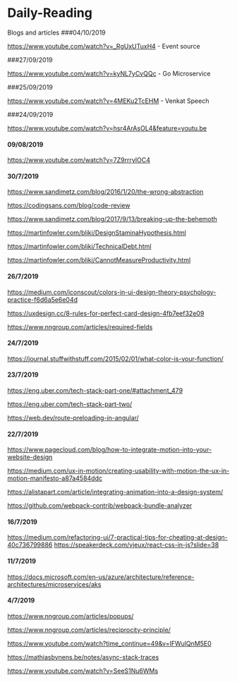 # Daily-Reading
Blogs and articles
###04/10/2019

https://www.youtube.com/watch?v=_RgUxUTuxH4 - Event source

###27/09/2019

https://www.youtube.com/watch?v=kyNL7yCvQQc - Go Microservice

###25/09/2019

https://www.youtube.com/watch?v=4MEKu2TcEHM - Venkat Speech

###24/09/2019

https://www.youtube.com/watch?v=hsr4ArAsOL4&feature=youtu.be

#### 09/08/2019

https://www.youtube.com/watch?v=7Z9rrryIOC4

#### 30/7/2019

https://www.sandimetz.com/blog/2016/1/20/the-wrong-abstraction

https://codingsans.com/blog/code-review

https://www.sandimetz.com/blog/2017/9/13/breaking-up-the-behemoth

https://martinfowler.com/bliki/DesignStaminaHypothesis.html

https://martinfowler.com/bliki/TechnicalDebt.html

https://martinfowler.com/bliki/CannotMeasureProductivity.html

#### 26/7/2019
https://medium.com/iconscout/colors-in-ui-design-theory-psychology-practice-f6d6a5e6e04d

https://uxdesign.cc/8-rules-for-perfect-card-design-4fb7eef32e09

https://www.nngroup.com/articles/required-fields

#### 24/7/2019
https://journal.stuffwithstuff.com/2015/02/01/what-color-is-your-function/


#### 23/7/2019
https://eng.uber.com/tech-stack-part-one/#attachment_479

https://eng.uber.com/tech-stack-part-two/

https://web.dev/route-preloading-in-angular/

#### 22/7/2019
https://www.pagecloud.com/blog/how-to-integrate-motion-into-your-website-design

https://medium.com/ux-in-motion/creating-usability-with-motion-the-ux-in-motion-manifesto-a87a4584ddc

https://alistapart.com/article/integrating-animation-into-a-design-system/

https://github.com/webpack-contrib/webpack-bundle-analyzer


#### 16/7/2019
https://medium.com/refactoring-ui/7-practical-tips-for-cheating-at-design-40c736799886
https://speakerdeck.com/vjeux/react-css-in-js?slide=38

#### 11/7/2019
https://docs.microsoft.com/en-us/azure/architecture/reference-architectures/microservices/aks


#### 4/7/2019
https://www.nngroup.com/articles/popups/

https://www.nngroup.com/articles/reciprocity-principle/

https://www.youtube.com/watch?time_continue=49&v=IFWulQnM5E0

https://mathiasbynens.be/notes/async-stack-traces

https://www.youtube.com/watch?v=SeeS1Nu6WMs

